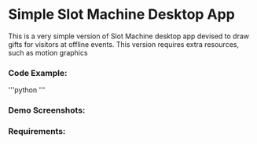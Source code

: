 # Simple Slot Machine Desktop App

This is a very simple version of Slot Machine desktop app devised to draw gifts for visitors at offline events.
This version requires extra resources, such as motion graphics

### Code Example:
'''python
'''

### Demo Screenshots:

### Requirements:
